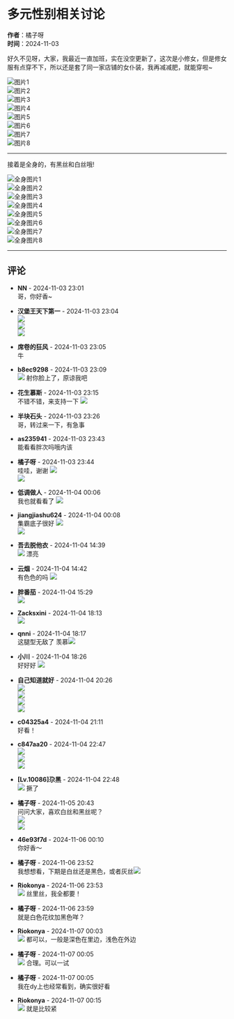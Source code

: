 # 多元性别相关讨论

**作者**：橘子呀  
**时间**：2024-11-03

好久不见呀，大家，我最近一直加班，实在没空更新了，这次是小修女，但是修女服有点穿不下，所以还是套了同一家店铺的女仆装，我再减减肥，就能穿啦~

![图片1](https://img.chkaja.com/b5f11ba641d8c419.PNG)  
![图片2](https://img.chkaja.com/5a8a398799fa2c9f.PNG)  
![图片3](https://img.chkaja.com/c579f70a1f0a2bed.PNG)  
![图片4](https://img.chkaja.com/daba06d215d5d59c.PNG)  
![图片5](https://img.chkaja.com/40dde188aa43c5ab.PNG)  
![图片6](https://img.chkaja.com/cba0d3c7d44dbcec.PNG)  
![图片7](https://img.chkaja.com/bb4479f6b6503452.PNG)  
![图片8](https://img.chkaja.com/5e85cc6786fa1bff.PNG)  

---

接着是全身的，有黑丝和白丝哦!

![全身图片1](https://img.chkaja.com/aab89bbb19a9ea41.PNG)  
![全身图片2](https://img.chkaja.com/7948f2f3b78322e3.PNG)  
![全身图片3](https://img.chkaja.com/e5a159422fec5477.PNG)  
![全身图片4](https://img.chkaja.com/fbaf3d7acf30f269.PNG)  
![全身图片5](https://img.chkaja.com/a4640790c2d114a8.PNG)  
![全身图片6](https://img.chkaja.com/b74c5959a9ada73f.PNG)  
![全身图片7](https://img.chkaja.com/937abb79e1937b6b.PNG)  
![全身图片8](https://img.chkaja.com/5b41a68bb3df96dc.PNG)  

---

## 评论

- **NN** - 2024-11-03 23:01  
  哥，你好香~

- **汉堡王天下第一** - 2024-11-03 23:04  
  ![](images/post/smile/smallface/face076.jpg)  
  ![](images/post/smile/smallface/face076.jpg)  
  ![](images/post/smile/smallface/face076.jpg)

- **席卷的狂风** - 2024-11-03 23:05  
  牛

- **b8ec9298** - 2024-11-03 23:09  
  ![](images/post/smile/smallface/face030.jpg) 射你脸上了，原谅我吧

- **花生慕斯** - 2024-11-03 23:15  
  不错不错，来支持一下 ![](images/post/smile/smallface/face017.jpg)

- **半块石头** - 2024-11-03 23:26  
  哥，转过来一下，有急事

- **as235941** - 2024-11-03 23:43  
  能看看胖次吗哦内该

- **橘子呀** - 2024-11-03 23:44  
  哇哇，谢谢 ![](images/post/smile/smallface/face113.jpg)  
  ![](images/post/smile/smallface/face113.jpg)

- **低调做人** - 2024-11-04 00:06  
  我也就看看了 ![](images/post/smile/smallface/face095.gif)

- **jiangjiashu624** - 2024-11-04 00:08  
  集霸底子很好 ![](images/post/smile/smallface/face077.gif)  
  ![](images/post/smile/smallface/face077.gif)

- **吾去脱他衣** - 2024-11-04 14:39  
  ![](images/post/smile/smallface/face077.gif) 漂亮

- **云烟** - 2024-11-04 14:42  
  有色色的吗 ![](images/post/smile/smallface/face077.gif)

- **胖番茄** - 2024-11-04 15:29  
  ![](images/post/smile/smallface/face084.jpg)

- **Zacksxini** - 2024-11-04 18:13  
  ![](images/post/smile/smallface/face108.jpg)

- **qnni** - 2024-11-04 18:17  
  这腿型无敌了 羡慕![](images/post/smile/smallface/face002.jpg)

- **小川** - 2024-11-04 18:26  
  好好好 ![](images/post/smile/smallface/face077.gif)

- **自己知道就好** - 2024-11-04 20:26  
  ![](images/post/smile/smallface/face077.gif)  
  ![](images/post/smile/smallface/face077.gif)  
  ![](images/post/smile/smallface/face077.gif)  
  ![](images/post/smile/smallface/face077.gif)

- **c04325a4** - 2024-11-04 21:11  
  好看！

- **c847aa20** - 2024-11-04 22:47  
  ![](images/post/smile/smallface/face040.jpg)  
  ![](images/post/smile/smallface/face040.jpg)  
  ![](images/post/smile/smallface/face040.jpg)

- **[Lv.10086]尕黑** - 2024-11-04 22:48  
  ![](images/post/smile/smallface/face058.jpg) 撅了

- **橘子呀** - 2024-11-05 20:43  
  问问大家，喜欢白丝和黑丝呢？  
  ![](images/post/smile/smallface/face059.jpg)  
  ![](images/post/smile/smallface/face059.jpg)

- **46e93f7d** - 2024-11-06 00:10  
  你好香～

- **橘子呀** - 2024-11-06 23:52  
  我想想看，下期是白丝还是黑色，或者灰丝![](images/post/smile/smallface/face027.jpg)

- **Riokonya** - 2024-11-06 23:53  
  ![](images/post/smile/smallface/face084.jpg) 丝里丝，我全都要！

- **橘子呀** - 2024-11-06 23:59  
  就是白色花纹加黑色咩？

- **Riokonya** - 2024-11-07 00:03  
  ![](images/post/smile/smallface/face077.gif) 都可以，一般是深色在里边，浅色在外边

- **橘子呀** - 2024-11-07 00:05  
  ![](images/post/smile/smallface/face113.jpg) 合理。可以一试

- **橘子呀** - 2024-11-07 00:05  
  我在dy上也经常看到，确实很好看

- **Riokonya** - 2024-11-07 00:15  
  ![](images/post/smile/smallface/face084.jpg) 就是比较紧